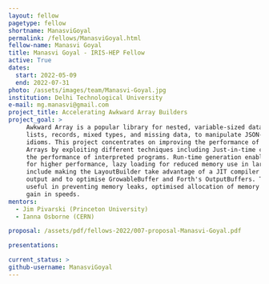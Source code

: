 ```yaml
---
layout: fellow
pagetype: fellow
shortname: ManasviGoyal
permalink: /fellows/ManasviGoyal.html
fellow-name: Manasvi Goyal
title: Manasvi Goyal - IRIS-HEP Fellow
active: True
dates:
  start: 2022-05-09
  end: 2022-07-31
photo: /assets/images/team/Manasvi-Goyal.jpg
institution: Delhi Technological University
e-mail: mg.manasvi@gmail.com
project_title: Accelerating Awkward Array Builders
project_goal: >
     Awkward Array is a popular library for nested, variable-sized data, including arbitrary-length
     lists, records, mixed types, and missing data, to manipulate JSON-like data using NumPy-like
     idioms. This project concentrates on improving the performance of the builders of Awkward
     Arrays by exploiting different techniques including Just-in-time compilation (JIT) to improve
     the performance of interpreted programs. Run-time generation enables detailed specialization
     for higher performance, lazy loading for reduced memory use in large scale projects. The tasks
     include making the LayoutBuilder take advantage of a JIT compiler to become as fast as specialised
     output and to optimise GrowableBuffer and Forth's OutputBuffers. This project will prove to be
     useful in preventing memory leaks, optimised allocation of memory and providing a significant
     gain in speeds.
mentors:
  - Jim Pivarski (Princeton University)
  - Ianna Osborne (CERN)

proposal: /assets/pdf/fellows-2022/007-proposal-Manasvi-Goyal.pdf

presentations:

current_status: >
github-username: ManasviGoyal
---
```

